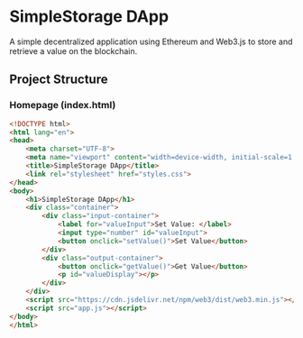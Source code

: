 # SimpleStorage DApp

A simple decentralized application using Ethereum and Web3.js to store and retrieve a value on the blockchain.

## Project Structure

### Homepage (index.html)
```html
<!DOCTYPE html>
<html lang="en">
<head>
    <meta charset="UTF-8">
    <meta name="viewport" content="width=device-width, initial-scale=1.0">
    <title>SimpleStorage DApp</title>
    <link rel="stylesheet" href="styles.css">
</head>
<body>
    <h1>SimpleStorage DApp</h1>
    <div class="container">
        <div class="input-container">
            <label for="valueInput">Set Value: </label>
            <input type="number" id="valueInput">
            <button onclick="setValue()">Set Value</button>
        </div>
        <div class="output-container">
            <button onclick="getValue()">Get Value</button>
            <p id="valueDisplay"></p>
        </div>
    </div>
    <script src="https://cdn.jsdelivr.net/npm/web3/dist/web3.min.js"></script>
    <script src="app.js"></script>
</body>
</html>
